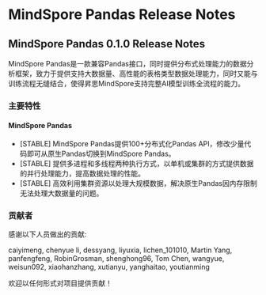 # MindSpore Pandas Release Notes

## MindSpore Pandas 0.1.0 Release Notes

MindSpore Pandas是一款兼容Pandas接口，同时提供分布式处理能力的数据分析框架，致力于提供支持大数据量、高性能的表格类型数据处理能力，同时又能与训练流程无缝结合，使得昇思MindSpore支持完整AI模型训练全流程的能力。

### 主要特性

#### MindSpore Pandas

- [STABLE] MindSpore Pandas提供100+分布式化Pandas API，修改少量代码即可从原生Pandas切换到MindSpore Pandas。
- [STABLE] 提供多进程和多线程两种执行方式，以单机或集群的方式提供数据的并行处理能力，提高数据处理的性能。
- [STABLE] 高效利用集群资源以处理大规模数据，解决原生Pandas因内存限制无法处理大数据量的问题。

### 贡献者

感谢以下人员做出的贡献:

caiyimeng, chenyue li, dessyang, liyuxia, lichen_101010, Martin Yang, panfengfeng, RobinGrosman, shenghong96, Tom Chen, wangyue, weisun092, xiaohanzhang, xutianyu, yanghaitao, youtianming

欢迎以任何形式对项目提供贡献！